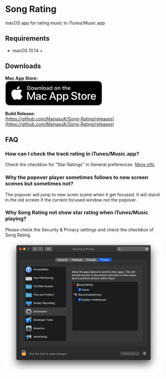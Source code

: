 # Song Rating
macOS app for rating music in iTunes/Music.app

## Requirements
- macOS 10.14 +

## Downloads
**Mac App Store:**  
[![Download on the Mac App Store](./Press/Download_on_the_Mac_App_Store_Badge_US-UK_RGB_blk_092917.svg)](https://apps.apple.com/app/song-rating/id1471420267)

**Build Release:**  
[https://github.com/MainasuK/Song-Rating/releases](https://github.com/MainasuK/Song-Rating/releases)

## FAQ
### How can I check the track rating in iTunes/Music.app?  
Check the checkbox for "Star Ratings" in General preferences. [More info](https://support.apple.com/guide/music/general-preferences-mus4130f48/mac)

### Why the popover player sometimes follows to new screen scenes but sometimes not?
The popover will jump to new scren scene when it get focused. It will stand in the old screen if the current focused window not the popover.

### Why Song Rating not show star rating when iTunes/Music playing?
Please check the Security & Privacy settings and check the checkbox of Song Rating.
![Automation](./Press/Automation.png)